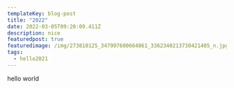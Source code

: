 ```yaml
---
templateKey: blog-post
title: "2022"
date: 2022-03-05T09:20:09.411Z
description: nice
featuredpost: true
featuredimage: /img/273810125_347997600664861_3362340213730421405_n.jpg
tags:
  - hello2021
---
```

hello world